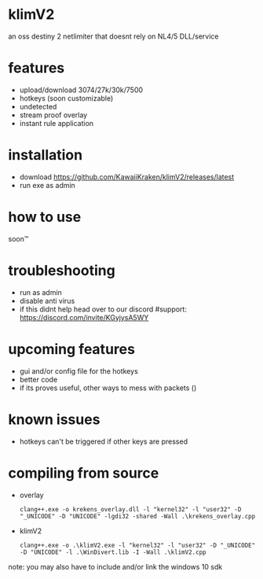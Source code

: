 # klimV2
an oss destiny 2 netlimiter that doesnt rely on NL4/5 DLL/service

# features
- upload/download 3074/27k/30k/7500
- hotkeys (soon customizable)
- undetected
- stream proof overlay 
- instant rule application
 
# installation
- download https://github.com/KawaiiKraken/klimV2/releases/latest
- run exe as admin

# how to use
  soon™

# troubleshooting
- run as admin
- disable anti virus 
- if this didnt help head over to our discord #support: https://discord.com/invite/KGyjysA5WY
  
# upcoming features
- gui and/or config file for the hotkeys
- better code
- if its proves useful, other ways to mess with packets ()

# known issues
- hotkeys can't be triggered if other keys are pressed

# compiling from source
- overlay
  ```
  clang++.exe -o krekens_overlay.dll -l "kernel32" -l "user32" -D "_UNICODE" -D "UNICODE" -lgdi32 -shared -Wall .\krekens_overlay.cpp
  ```
- klimV2
  ```
  clang++.exe -o .\klimV2.exe -l "kernel32" -l "user32" -D "_UNICODE" -D "UNICODE" -l .\WinDivert.lib -I -Wall .\klimV2.cpp
  ```
note: you may also have to include and/or link the windows 10 sdk 

